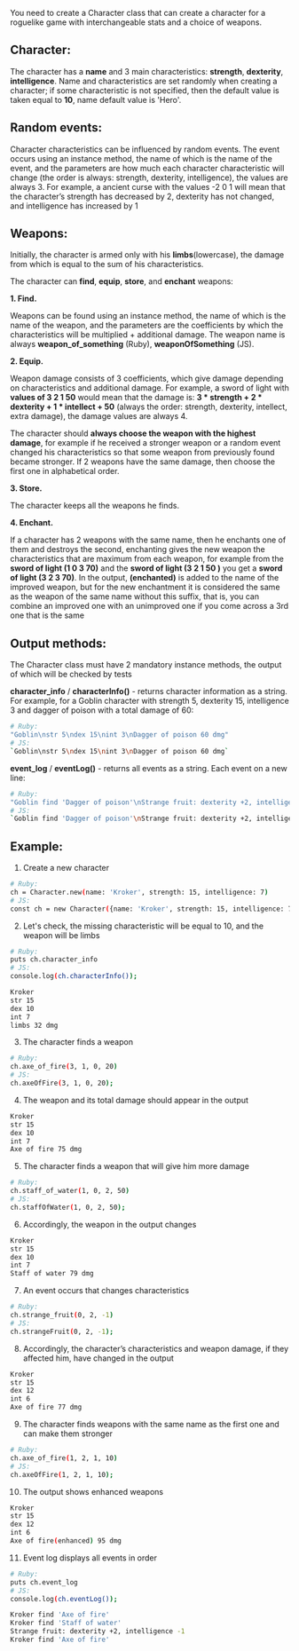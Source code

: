 You need to create a Character class that can create a character for a roguelike game with interchangeable stats and a choice of weapons.

Character:
-
The character has a __name__ and 3 main characteristics: __strength__, __dexterity__, __intelligence__. Name and characteristics are set randomly when creating a character; if some characteristic is not specified, then the default value is taken equal to __10__, name default value is 'Hero'.

Random events:
-
Character characteristics can be influenced by random events. The event occurs using an instance method, the name of which is the name of the event, and the parameters are how much each character characteristic will change (the order is always: strength, dexterity, intelligence), the values are always 3. For example, a ancient curse with the values -2 0 1 will mean that the character’s strength has decreased by 2, dexterity has not changed, and intelligence has increased by 1

Weapons:
-
Initially, the character is armed only with his __limbs__(lowercase), the damage from which is equal to the sum of his characteristics.

The character can __find__, __equip__, __store__, and __enchant__ weapons:

__1. Find.__

Weapons can be found using an instance method, the name of which is the name of the weapon, and the parameters are the coefficients by which the characteristics will be multiplied + additional damage. The weapon name is always __weapon_of_something__ (Ruby), __weaponOfSomething__ (JS).

__2. Equip.__

Weapon damage consists of 3 coefficients, which give damage depending on characteristics and additional damage. For example, a sword of light with __values of 3 2 1 50__ would mean that the damage is: __3 * strength + 2 * dexterity + 1 * intellect + 50__ (always the order: strength, dexterity, intellect, extra damage), the damage values are always 4.

The character should __always choose the weapon with the highest damage__, for example if he received a stronger weapon or a random event changed his characteristics so that some weapon from previously found became stronger. If 2 weapons have the same damage, then choose the first one in alphabetical order.

__3. Store.__

The character keeps all the weapons he finds.

__4. Enchant.__

If a character has 2 weapons with the same name, then he enchants one of them and destroys the second, enchanting gives the new weapon the characteristics that are maximum from each weapon, for example from the __sword of light (1 0 3 70)__ and the __sword of light (3 2 1 50 )__ you get a __sword of light (3 2 3 70)__. In the output, __(enchanted)__ is added to the name of the improved weapon, but for the new enchantment it is considered the same as the weapon of the same name without this suffix, that is, you can combine an improved one with an unimproved one if you come across a 3rd one that is the same

Output methods:
-
The Character class must have 2 mandatory instance methods, the output of which will be checked by tests

__character_info__ / __characterInfo()__ - returns character information as a string. For example, for a Goblin character with strength 5, dexterity 15, intelligence 3 and dagger of poison with a total damage of 60:
```bash
# Ruby:
"Goblin\nstr 5\ndex 15\nint 3\nDagger of poison 60 dmg"
# JS:
`Goblin\nstr 5\ndex 15\nint 3\nDagger of poison 60 dmg`
```

__event_log__ / __eventLog()__ - returns all events as a string. Each event on a new line:
```bash
# Ruby:
"Goblin find 'Dagger of poison'\nStrange fruit: dexterity +2, intelligence -1"
# JS:
`Goblin find 'Dagger of poison'\nStrange fruit: dexterity +2, intelligence -1`
```

Example:
-
1. Create a new character

```bash
# Ruby:
ch = Character.new(name: 'Kroker', strength: 15, intelligence: 7)  
# JS:
const ch = new Character({name: 'Kroker', strength: 15, intelligence: 7});
```
2. Let's check, the missing characteristic will be equal to 10, and the weapon will be limbs

```bash
# Ruby:
puts ch.character_info
# JS:
console.log(ch.characterInfo());
```
```bash
Kroker
str 15
dex 10
int 7
limbs 32 dmg
```
3. The character finds a weapon

```bash
# Ruby:
ch.axe_of_fire(3, 1, 0, 20)
# JS:
ch.axeOfFire(3, 1, 0, 20);
```
4. The weapon and its total damage should appear in the output

```bash
Kroker
str 15
dex 10
int 7
Axe of fire 75 dmg
```
5. The character finds a weapon that will give him more damage

```bash
# Ruby:
ch.staff_of_water(1, 0, 2, 50)
# JS:
ch.staffOfWater(1, 0, 2, 50);
```
6. Accordingly, the weapon in the output changes

```bash
Kroker
str 15
dex 10
int 7
Staff of water 79 dmg
```
7. An event occurs that changes characteristics

```bash
# Ruby:
ch.strange_fruit(0, 2, -1)
# JS:
ch.strangeFruit(0, 2, -1);
```
8. Accordingly, the character’s characteristics and weapon damage, if they affected him, have changed in the output

```bash
Kroker
str 15
dex 12
int 6
Axe of fire 77 dmg
```
9. The character finds weapons with the same name as the first one and can make them stronger

```bash
# Ruby:
ch.axe_of_fire(1, 2, 1, 10)
# JS:
ch.axeOfFire(1, 2, 1, 10);
```
10. The output shows enhanced weapons

```bash
Kroker
str 15
dex 12
int 6
Axe of fire(enhanced) 95 dmg
```
11. Event log displays all events in order

```bash
# Ruby:
puts ch.event_log
# JS:
console.log(ch.eventLog());
```
```bash
Kroker find 'Axe of fire'
Kroker find 'Staff of water'
Strange fruit: dexterity +2, intelligence -1
Kroker find 'Axe of fire'
```
